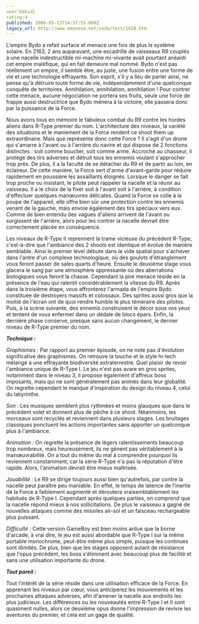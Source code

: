 ```yaml
---
user:Kékidi
rating:4
published: 2006-05-13T14:37:55.000Z
legacy_url: http://www.emunova.net/veda/test/1428.htm
---
```

L'empire Bydo a refait surface et menace une fois de plus le système solaire. En 2163, 2 ans auparavant, une escadrille de vaisseaux R9 couplés à une nacelle indestructible mi-machine mi-vivante avait pourtant anéanti cet empire maléfique, qui en fait demeure mal nommé. Bydo n'est pas réellement un empire, il semble être, au juste, une fusion entre une forme de vie et une technologie effrayante. Son esprit, s'il y a lieu de parler ainsi, ne pense qu'à détruire toute forme de vie, indépendamment d'une quelconque conquête de territoires. Annihilation, annihilation, annihilation ! Pour contrer cette menace, aucune négociation ne portera ses fruits, seule une force de frappe aussi destructrice que Bydo mènera à la victoire, elle passera donc par la puissance de la Force.  

  

Nous avons tous en mémoire le fabuleux combat du R9 contre les hordes aliens dans R-Type premier du nom. L'architecture des niveaux, la variété des situations et le maniement de la Force rendent ce shoot them up extraordinaire. Mais que représente donc cette Force ? Il s'agit d'un drone qui s'amarre à l'avant ou à l'arrière du navire et qui dispose de 2 fonctions distinctes : soit comme bouclier, soit comme arme. Accroché au chasseur, il protège des tirs adverses et détruit tous les ennemis voulant s'approcher trop près. De plus, il a la faculté de se détacher du R9 et de partir au loin, en éclaireur. De cette manière, la Force sert d'arme d'avant-garde pour réduire rapidement en poussière les assaillants éloignés. Lorsque le danger se fait trop proche ou insistant, le pilote peut rappeler la nacelle et la réunir au vaisseau. Il a le choix de la fixer soit à l'avant soit à l'arrière, à condition d'effectuer quelques manœuvres délicates. Quand la Force se colle à la poupe de l'appareil, elle offre bien sûr une protection contre les ennemis venant de la gauche, mais envoie également des tirs spéciaux vers eux. Comme de bien entendu des vagues d'aliens arrivent de l'avant ou surgissent de l'arrière, alors pour les contrer la nacelle devrait être correctement placée en conséquence.  

  

Les niveaux de R-Type II reprennent la trame vicieuse du précédent R-Type, c'est-à-dire que l'ambiance des 2 shoots est identique et évolue de manière semblable. Ainsi le premier level débute dans le vide spatial pour s'achever dans l'antre d'un complexe technologique, où des goulots d'étranglement vous feront passer de sales quarts d'heure. Ensuite le deuxième stage vous glacera le sang par une atmosphère oppressante où des aberrations biologiques vous feront la chasse. Cependant la pire menace réside en la présence de l'eau qui ralentit considérablement la vitesse du R9\. Après dans la troisième étape, vous affronterez l'armada de l'empire Bydo constituée de destroyers massifs et colossaux. Des sprites aussi gros que la moitié de l'écran ont de quoi rendre humble le plus téméraire des pilotes. Puis, à la scène suivante, des ennemis construisent le décor sous vos yeux et tentent de vous enfermer dans un dédale de blocs épars. Enfin, la dernière phase conserve, presque sans aucun changement, le dernier niveau de R-Type premier du nom.  

  

_**Technique :**_  

  

_Graphismes :_ Par rapport au premier épisode, on ne note pas d'évolution significative des graphismes. On retrouve la touche et le style hi-tech mélangé à une effrayante biodiversité extraterrestre. Quel plaisir de revoir l'ambiance unique de R-Type I. Le jeu n'est pas avare en gros sprites, notamment dans le niveau 3, il propose également d'affreux boss imposants, mais qui ne sont généralement pas animés dans leur globalité. On regrette cependant le manque d'inspiration du design du niveau 4, celui du labyrinthe.  

  

_Son :_ Les musiques semblent plus rythmées et moins glauques que dans le précédent volet et donnent plus de pêche à ce shoot. Néanmoins, les morceaux sont recyclés et reviennent dans plusieurs stages. Les bruitages classiques ponctuent les actions importantes sans apporter un quelconque plus à l'ambiance.  

  

_Animation :_ On regrette la présence de légers ralentissements beaucoup trop nombreux, mais heureusement, ils ne gênent pas véritablement à la manœuvrabilité. On a tout du même du mal à comprendre pourquoi ils reviennent constamment, car la série R-Type n'a pas la réputation d'être rapide. Alors, l'animation devrait être mieux maîtrisée.  

  

_Jouabilité :_ Le R9 se dirige toujours aussi bien qu'autrefois, par contre la nacelle peut paraître peu maniable. En effet, le temps de latence de l'inertie de la Force a faiblement augmenté et déroutera vraisemblablement les habitués de R-Type I. Cependant après quelques parties, on comprend que la nacelle répond mieux à nos sollicitations. De plus le vaisseau a gagné de nouvelles attaques comme des missiles air-sol et un faisceau rechargeable plus puissant.  

  

_Difficulté :_ Cette version GameBoy est bien moins ardue que la borne d'arcade, à vrai dire, le jeu est aussi abordable que R-Type I sur la même portable monochrome, peut-être même plus simple, puisque les continues sont illimités. De plus, bien que les stages opposent autant de résistance que l'opus précédent, les boss s'éliminent avec beaucoup plus de facilité et sans une utilisation importante du drone.  

  

_**Tout pareil :**_  

  

Tout l'intérêt de la série réside dans une utilisation efficace de la Force. En apprenant les niveaux par cœur, vous anticiperez les mouvements et les prochaines attaques adverses, afin d'amener la nacelle aux endroits les plus judicieux. Les différences ou les nouveautés entre R-Type I et II sont quasiment nulles, alors ce deuxième opus donne l'impression de revivre les aventures du premier, et cela est un gage de qualité.